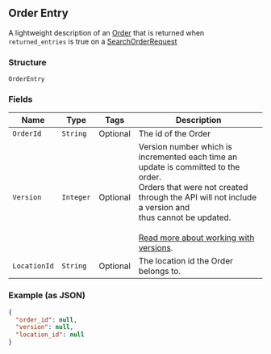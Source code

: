 ## Order Entry

A lightweight description of an [Order](#type-order) that is returned when `returned_entries` is true on a
[SearchOrderRequest](#type-searchorderrequest)

### Structure

`OrderEntry`

### Fields

| Name | Type | Tags | Description |
|  --- | --- | --- | --- |
| `OrderId` | `String` | Optional | The id of the Order |
| `Version` | `Integer` | Optional | Version number which is incremented each time an update is committed to the order.<br>Orders that were not created through the API will not include a version and<br>thus cannot be updated.<br><br>[Read more about working with versions](https://developer.squareup.com/docs/orders-api/manage-orders#update-orders). |
| `LocationId` | `String` | Optional | The location id the Order belongs to. |

### Example (as JSON)

```json
{
  "order_id": null,
  "version": null,
  "location_id": null
}
```

